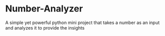 # Number-Analyzer
A simple yet powerful python mini project that takes a number as an input and analyzes it to provide the insights

